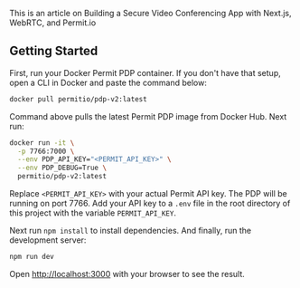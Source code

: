 This is an article on Building a Secure Video Conferencing App with Next.js, WebRTC, and Permit.io

## Getting Started

First, run your Docker Permit PDP container. If you don't have that setup, open a CLI in Docker and paste the command below:

```bash
docker pull permitio/pdp-v2:latest
```

Command above pulls the latest Permit PDP image from Docker Hub. Next run:

```bash
docker run -it \
  -p 7766:7000 \
  --env PDP_API_KEY="<PERMIT_API_KEY>" \
  --env PDP_DEBUG=True \
  permitio/pdp-v2:latest
```

Replace `<PERMIT_API_KEY>` with your actual Permit API key. The PDP will be running on port 7766. Add your API key to a `.env` file in the root directory of this project with the variable `PERMIT_API_KEY`.

Next run `npm install` to install dependencies. And finally, run the development server:
```bash
npm run dev
```

Open [http://localhost:3000](http://localhost:3000) with your browser to see the result.